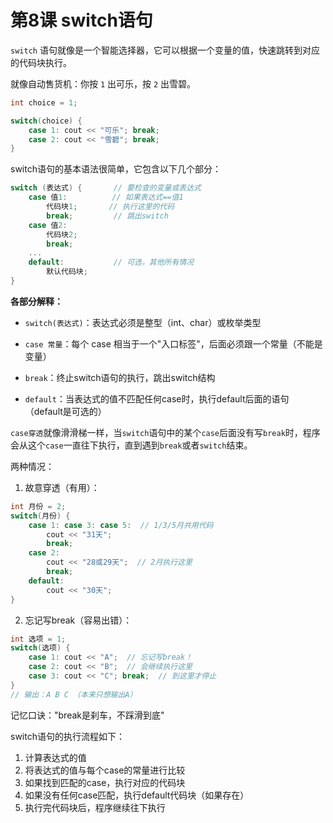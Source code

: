 # 第8课 switch语句

<QA question="什么是switch语句？" level="tip">

`switch` 语句就像是一个智能选择器，它可以根据一个变量的值，快速跳转到对应的代码块执行。

就像自动售货机：你按 `1` 出可乐，按 `2` 出雪碧。

```cpp
int choice = 1;

switch(choice) {
    case 1: cout << "可乐"; break;
    case 2: cout << "雪碧"; break;
}
```

</QA>

<QA question="switch语句的语法是怎么样的？" level="tip">

switch语句的基本语法很简单，它包含以下几个部分：

```cpp
switch (表达式) {       // 要检查的变量或表达式
    case 值1:          // 如果表达式==值1
        代码块1;       // 执行这里的代码
        break;         // 跳出switch
    case 值2:
        代码块2;
        break;
    ...
    default:           // 可选，其他所有情况
        默认代码块;
}
```

**各部分解释：**

- `switch(表达式)`：表达式必须是​​整型​​（int、char）或​​枚举类型​

- `case 常量`：每个 case 相当于一个"入口标签"，后面必须跟一个常量（不能是变量）

- `break`：终止switch语句的执行，跳出switch结构

- `default`：当表达式的值不匹配任何case时，执行default后面的语句（default是可选的）

</QA>

<QA question="什么是case穿透？" level="tip">

`case穿透`就像滑滑梯一样，当`switch`语句中的某个`case`后面没有写`break`时，程序会从这个`case`一直往下执行，直到遇到`break`或者`switch`结束。

两种情况：
1. 故意穿透（有用）：
```cpp
int 月份 = 2;
switch(月份) {
    case 1: case 3: case 5:  // 1/3/5月共用代码
        cout << "31天";
        break;
    case 2:
        cout << "28或29天";  // 2月执行这里
        break;
    default:
        cout << "30天";
}
```

2. 忘记写break（容易出错）：
```cpp
int 选项 = 1;
switch(选项) {
    case 1: cout << "A";  // 忘记写break！
    case 2: cout << "B";  // 会继续执行这里
    case 3: cout << "C"; break;  // 到这里才停止
}
// 输出：A B C （本来只想输出A）
```

记忆口诀："break是刹车，不踩滑到底"
</QA>

<QA question="switch语句的执行流程是什么？" level="tip">

switch语句的执行流程如下：

1. 计算表达式的值
2. 将表达式的值与每个case的常量进行比较
3. 如果找到匹配的case，执行对应的代码块
4. 如果没有任何case匹配，执行default代码块（如果存在）
5. 执行完代码块后，程序继续往下执行

</QA>

